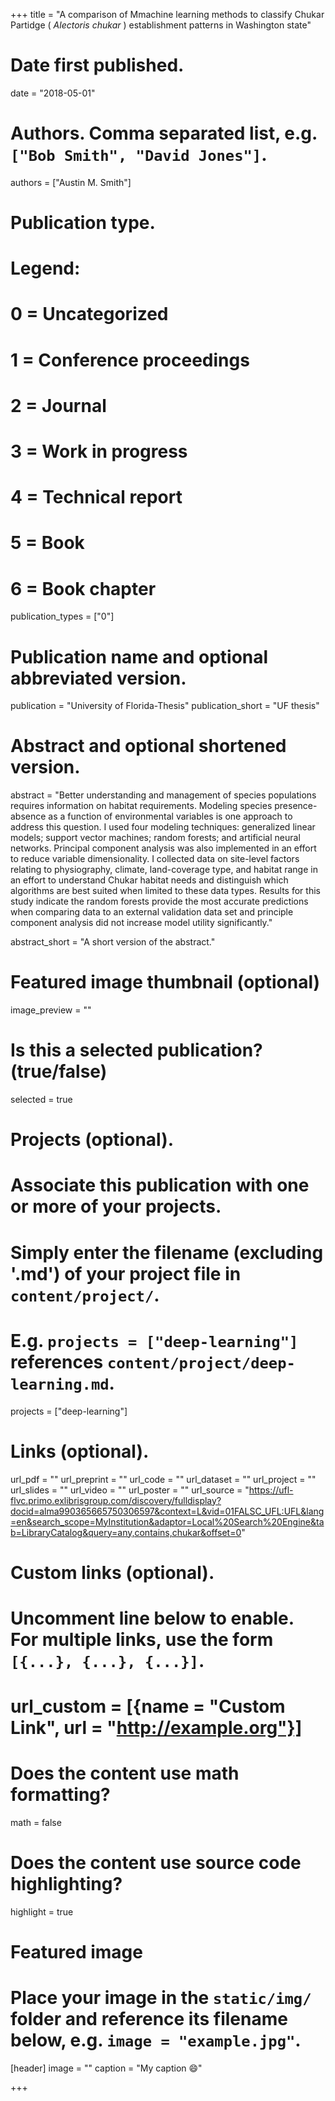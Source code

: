 +++
title = "A comparison of Mmachine learning methods to classify Chukar Partidge ( *Alectoris chukar* ) establishment patterns in Washington state"

# Date first published.
date = "2018-05-01"

# Authors. Comma separated list, e.g. `["Bob Smith", "David Jones"]`.
authors = ["Austin M. Smith"]

# Publication type.
# Legend:
# 0 = Uncategorized
# 1 = Conference proceedings
# 2 = Journal
# 3 = Work in progress
# 4 = Technical report
# 5 = Book
# 6 = Book chapter
publication_types = ["0"]

# Publication name and optional abbreviated version.
publication = "University of Florida-Thesis"
publication_short = "UF thesis"

# Abstract and optional shortened version.
abstract = "Better understanding and management of species populations requires information on habitat requirements. Modeling species presence-absence as a function of environmental variables is one approach to address this question. I used four modeling techniques: generalized linear models; support vector machines; random forests; and artificial neural networks. Principal component analysis was also implemented in an effort to reduce variable dimensionality. I collected data on site-level factors relating to physiography, climate, land-coverage type, and habitat range in an effort to understand Chukar habitat needs and distinguish which algorithms are best suited when limited to these data types. Results for this study indicate the random forests provide the most accurate predictions when comparing data to an external validation data set and principle component analysis did not increase model utility significantly."

abstract_short = "A short version of the abstract."

# Featured image thumbnail (optional)
image_preview = ""

# Is this a selected publication? (true/false)
selected = true

# Projects (optional).
#   Associate this publication with one or more of your projects.
#   Simply enter the filename (excluding '.md') of your project file in `content/project/`.
#   E.g. `projects = ["deep-learning"]` references `content/project/deep-learning.md`.
projects = ["deep-learning"]

# Links (optional).
url_pdf = ""
url_preprint = ""
url_code = ""
url_dataset = ""
url_project = ""
url_slides = ""
url_video = ""
url_poster = ""
url_source = "https://ufl-flvc.primo.exlibrisgroup.com/discovery/fulldisplay?docid=alma990365665750306597&context=L&vid=01FALSC_UFL:UFL&lang=en&search_scope=MyInstitution&adaptor=Local%20Search%20Engine&tab=LibraryCatalog&query=any,contains,chukar&offset=0"

# Custom links (optional).
#   Uncomment line below to enable. For multiple links, use the form `[{...}, {...}, {...}]`.
# url_custom = [{name = "Custom Link", url = "http://example.org"}]

# Does the content use math formatting?
math = false

# Does the content use source code highlighting?
highlight = true

# Featured image
# Place your image in the `static/img/` folder and reference its filename below, e.g. `image = "example.jpg"`.
[header]
image = ""
caption = "My caption 😄"

+++

